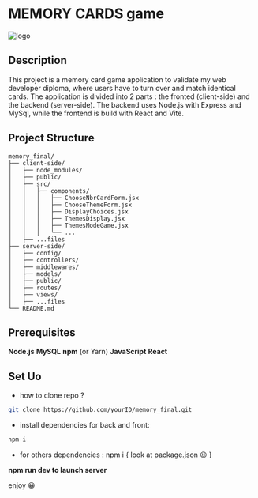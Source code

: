 # MEMORY CARDS game

![logo](https://github.com/houseOftaz/memory_final/assets/148223409/ec692db4-46c7-4284-b417-c9a5c0fbecda)


## Description

This project is a memory card game application to validate my web
developer diploma, where users have to turn over and match identical
cards.
The application is divided into 2 parts :
the fronted (client-side) and the backend (server-side). The backend
uses Node.js with Express and MySql, while the frontend is build with
React and Vite.


## Project Structure

```text
memory_final/
├── client-side/
│   ├── node_modules/
│   ├── public/
│   ├── src/
│   │   ├── components/
│   │   │   ├── ChooseNbrCardForm.jsx
│   │   │   ├── ChooseThemeForm.jsx
│   │   │   ├── DisplayChoices.jsx
│   │   │   ├── ThemesDisplay.jsx
│   │   │   ├── ThemesModeGame.jsx
│   │   │   └── ...
│   ├── ...files
├── server-side/
│   ├── config/
│   ├── controllers/
│   ├── middlewares/
│   ├── models/
│   ├── public/
│   ├── routes/
│   ├── views/
│   ├── ...files
└── README.md
```


## Prerequisites

**Node.js**
**MySQL**
**npm** (or Yarn)
**JavaScript**
**React**


## Set Uo

- how to clone repo ?
```bash
git clone https://github.com/yourID/memory_final.git
```

- install dependencies for back and front:
```bash
npm i
```
- for others dependencies : npm i { look at package.json :wink: }


**npm run dev to launch server**



enjoy :grinning:
